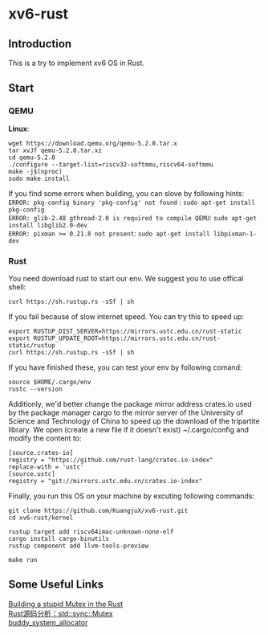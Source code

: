 # xv6-rust
## Introduction
This is a try to implement xv6 OS in Rust.

## Start  
### QEMU
**Linux**:  
```
wget https://download.qemu.org/qemu-5.2.0.tar.x  
tar xvJf qemu-5.2.0.tar.xz  
cd qemu-5.2.0  
./configure --target-list=riscv32-softmmu,riscv64-softmmu   
make -j$(nproc)  
sudo make install  
```   
If you find some errors when building, you can slove by following hints:  
`ERROR: pkg-config binary 'pkg-config' not found` : `sudo apt-get install pkg-config`  
`ERROR: glib-2.48 gthread-2.0 is required to compile QEMU`: `sudo apt-get install libglib2.0-dev`  
`ERROR: pixman >= 0.21.8 not present`: `sudo apt-get install libpixman-1-dev` 

### Rust
You need download rust to start our env. We suggest you to use offical shell:  
```
curl https://sh.rustup.rs -sSf | sh
```   
If you fail because of slow internet speed. You can try this to speed up:   
```
export RUSTUP_DIST_SERVER=https://mirrors.ustc.edu.cn/rust-static
export RUSTUP_UPDATE_ROOT=https://mirrors.ustc.edu.cn/rust-static/rustup
curl https://sh.rustup.rs -sSf | sh
```   

If you have finished these, you can test your env by following comand:  
```
source $HOME/.cargo/env  
rustc --version

```   
Additionly, we'd better change the package mirror address crates.io used by the package manager cargo to the mirror server of the University of Science and Technology of China to speed up the download of the tripartite library. We open (create a new file if it doesn't exist) ~/.cargo/config and modify the content to:  
```
[source.crates-io]
registry = "https://github.com/rust-lang/crates.io-index"
replace-with = 'ustc'
[source.ustc]
registry = "git://mirrors.ustc.edu.cn/crates.io-index"
```  
Finally, you run this OS on your machine by excuting following commands:  
```
git clone https://github.com/KuangjuX/xv6-rust.git
cd xv6-rust/kernel

rustup target add riscv64imac-unknown-none-elf
cargo install cargo-binutils
rustup component add llvm-tools-preview

make run
```

## Some Useful Links
[Building a stupid Mutex in the Rust](https://medium.com/@Mnwa/building-a-stupid-mutex-in-the-rust-d55886538889)  
[Rust源码分析：std::sync::Mutex](https://zhuanlan.zhihu.com/p/50006335)   
[buddy_system_allocator](https://github.com/rcore-os/buddy_system_allocator)